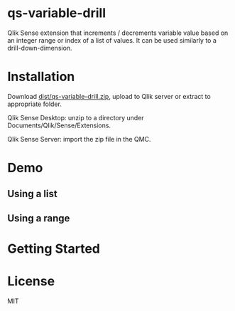 # qs-variable-drill
Qlik Sense extension that increments / decrements variable value based on an integer range or index of a list of values. It can be used similarly to a drill-down-dimension.

# Installation

Download [dist/qs-variable-drill.zip](https://github.com/cjbraley/qs-variable-drill/raw/master/dist/qs-variable-drill.zip), upload to Qlik server or extract to appropriate folder.

Qlik Sense Desktop: unzip to a directory under Documents/Qlik/Sense/Extensions.

Qlik Sense Server: import the zip file in the QMC.

# Demo

## Using a list

## Using a range

# Getting Started


# License
MIT
